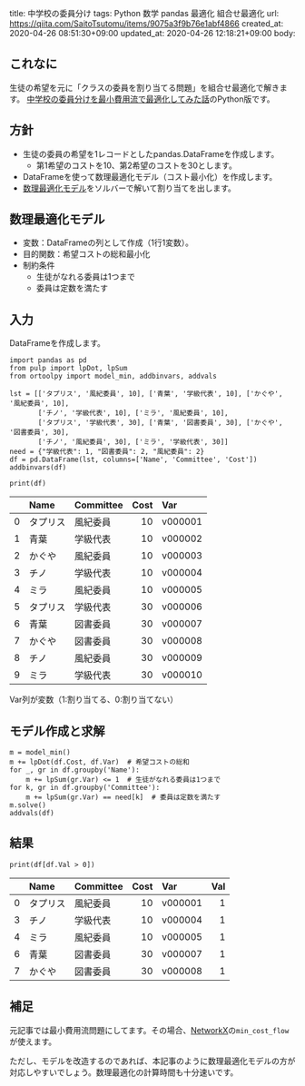 title: 中学校の委員分け
tags: Python 数学 pandas 最適化 組合せ最適化
url: https://qiita.com/SaitoTsutomu/items/9075a3f9b76e1abf4866
created_at: 2020-04-26 08:51:30+09:00
updated_at: 2020-04-26 12:18:21+09:00
body:

## これなに

生徒の希望を元に「クラスの委員を割り当てる問題」を組合せ最適化で解きます。
[中学校の委員分けを最小費用流で最適化してみた話](https://qiita.com/defineprogram/items/b8eb70bb92101241703b)のPython版です。

## 方針

- 生徒の委員の希望を1レコードとしたpandas.DataFrameを作成します。
  - 第1希望のコストを10、第2希望のコストを30とします。
- DataFrameを使って数理最適化モデル（コスト最小化）を作成します。
- [数理最適化モデル](https://qiita.com/SaitoTsutomu/items/070ca9cb37c6b2b492f0)をソルバーで解いて割り当てを出します。

## 数理最適化モデル

- 変数：DataFrameの列として作成（1行1変数）。
- 目的関数：希望コストの総和最小化
- 制約条件
  - 生徒がなれる委員は1つまで
  - 委員は定数を満たす

## 入力

DataFrameを作成します。

```
import pandas as pd
from pulp import lpDot, lpSum
from ortoolpy import model_min, addbinvars, addvals

lst = [['タプリス', '風紀委員', 10], ['青葉', '学級代表', 10], ['かぐや', '風紀委員', 10],
       ['チノ', '学級代表', 10], ['ミラ', '風紀委員', 10],
       ['タプリス', '学級代表', 30], ['青葉', '図書委員', 30], ['かぐや', '図書委員', 30],
       ['チノ', '風紀委員', 30], ['ミラ', '学級代表', 30]]
need = {"学級代表": 1, "図書委員": 2, "風紀委員": 2}
df = pd.DataFrame(lst, columns=['Name', 'Committee', 'Cost'])
addbinvars(df)

print(df)
```

|    | Name     | Committee   |   Cost | Var     |
|---:|:---------|:------------|-------:|:--------|
|  0 | タプリス | 風紀委員    |     10 | v000001 |
|  1 | 青葉     | 学級代表    |     10 | v000002 |
|  2 | かぐや   | 風紀委員    |     10 | v000003 |
|  3 | チノ     | 学級代表    |     10 | v000004 |
|  4 | ミラ     | 風紀委員    |     10 | v000005 |
|  5 | タプリス | 学級代表    |     30 | v000006 |
|  6 | 青葉     | 図書委員    |     30 | v000007 |
|  7 | かぐや   | 図書委員    |     30 | v000008 |
|  8 | チノ     | 風紀委員    |     30 | v000009 |
|  9 | ミラ     | 学級代表    |     30 | v000010 |

Var列が変数（1:割り当てる、0:割り当てない）

## モデル作成と求解

```
m = model_min()
m += lpDot(df.Cost, df.Var)  # 希望コストの総和
for _, gr in df.groupby('Name'):
    m += lpSum(gr.Var) <= 1  # 生徒がなれる委員は1つまで
for k, gr in df.groupby('Committee'):
    m += lpSum(gr.Var) == need[k]  # 委員は定数を満たす
m.solve()
addvals(df)
```

## 結果

```
print(df[df.Val > 0])
```

|    | Name     | Committee   |   Cost | Var     |   Val |
|---:|:---------|:------------|-------:|:--------|------:|
|  0 | タプリス | 風紀委員    |     10 | v000001 |     1 |
|  3 | チノ     | 学級代表    |     10 | v000004 |     1 |
|  4 | ミラ     | 風紀委員    |     10 | v000005 |     1 |
|  6 | 青葉     | 図書委員    |     30 | v000007 |     1 |
|  7 | かぐや   | 図書委員    |     30 | v000008 |     1 |

## 補足

元記事では最小費用流問題にしてます。その場合、[NetworkX](https://networkx.github.io/)の`min_cost_flow`が使えます。

ただし、モデルを改造するのであれば、本記事のように数理最適化モデルの方が対応しやすいでしょう。数理最適化の計算時間も十分速いです。

